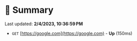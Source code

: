 # 📖 Summary
Last updated: **2/4/2023, 10:36:59 PM**

- `GET` [https://google.com](https://google.com) - **Up** (150ms)
